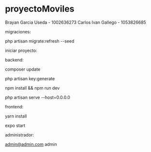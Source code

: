 # proyectoMoviles

Brayan Garcia Useda - 1002636273
Carlos Ivan Gallego - 1053826685

migraciones:

php artisan migrate:refresh --seed

iniciar proyecto:

backend:

composer update

php artisan key:generate

npm install && npm run dev

php artisan serve --host=0.0.0.0

frontend:

yarn install

expo start

administrador:

admin@admin.com
admin



